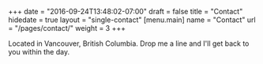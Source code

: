 +++
date = "2016-09-24T13:48:02-07:00"
draft = false
title = "Contact"
hidedate = true
layout = "single-contact"
[menu.main]
    name = "Contact"
    url = "/pages/contact/"
	weight = 3
+++

Located in Vancouver, British Columbia. Drop me a line and I'll get back to you within the day. 


